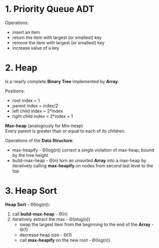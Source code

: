 # 1. Priority Queue ADT
Operations:
* insert an item
* return the item with largest (or smallest) key
* remove the item with largest (or smallest) key
* increase value of a key

# 2. Heap
Is a nearly complete **Binary Tree** implemented by **Array**.

Positions:
* root index = 1
* parent index = index/2
* left child index = 2*index
* right child index = 2*index + 1

**Max-heap** (analogously for Min-heap)  
Every parent is greater than or equal to each of its children.

Operations of the **Data Structure**:
* max-heapify - Θ(log(n))
correct a single violation of max-heap, bound by the tree height
* build-max-heap - Θ(n)
turn an unsorted **Array** into a max-heap by iteratively calling **max-heapify** on nodes from second last level to the top

# 3. Heap Sort
**Heap Sort** - Θ(log(n)):
1. call **build-max-heap** - Θ(n)
2. iteratively extract the max - Θ(nlog(n))
    * swap the largest item from the beginning to the end of the **Array** - Θ(1)
    * decrease heap size - Θ(1)
    * call **max-heapify** on the new root - Θ(log(n))
